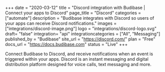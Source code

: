 +++
date = "2020-03-12"
title = "Discord integration with Budibase | Connect your apps to Discord"
page_title = "Discord"
categories = ["automate"] 
description = "Budibase integrates with Discord so users of your apps can receive Discord notifications."
images = ["integrations/discord-image.png"]
logo = "integrations/discord-logo.svg"
draft= "false"
integration= "api"
integrationcategories = ["All", "Messaging"]
published_by = "Budibase"
site_url = "https://discord.com/"
plan = "Free"
docs_url = "https://docs.budibase.com"
status = "Live" 
+++

Connect Budibase to Discord, and receive notifications when an event is triggered within your apps. Discord is an instant messaging and digital distribution platform designed for voice calls, text messaging and more.